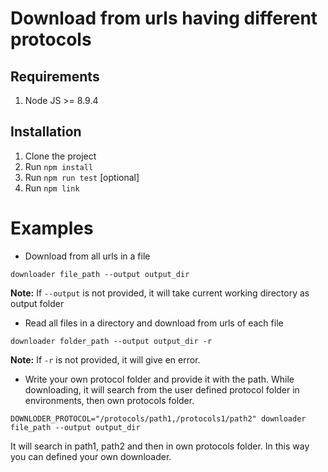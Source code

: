 # Download from urls having different protocols
## Requirements
1. Node JS >= 8.9.4

## Installation
1. Clone the project
2. Run `npm install`
3. Run `npm run test` \[optional]
4. Run `npm link`

Examples
==========
* Download from all urls in a file

```downloader file_path --output output_dir```

**Note:** If `--output` is not provided, it will take current working directory as output folder

* Read all files in a directory and download from urls of each file

```downloader folder_path --output output_dir -r```

**Note:** If `-r` is not provided, it will give en error.

* Write your own protocol folder and provide it with the path. While downloading, it will search from the user defined protocol folder in environments, then own protocols folder.

```DOWNLODER_PROTOCOL="/protocols/path1,/protocols1/path2" downloader file_path --output output_dir```

It will search in path1, path2 and then in own protocols folder. In this way you can defined your own downloader.
